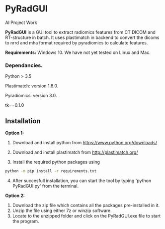 # PyRadGUI
AI Project Work

**PyRadGUI** is a GUI tool to extract radiomics features from CT DICOM and RT-structure in batch. 
It uses plastimatch in backend to convert the dicoms to nrrd and mha format required by pyradiomics to calculate features.

**Requirements:**
Windows 10.
We have not yet tested on Linux and Mac.

### Dependancies.
Python > 3.5

Plastimatch: version 1.8.0.

Pyradiomics: version 3.0.

tk==0.1.0

## Installation

**Option 1:**
1. Download and install python from https://www.python.org/downloads/

2. Download and install plastimatch from http://plastimatch.org/

3. Install the required python packages using

```bash 
python -m pip install -r requirements.txt
```
4. After succesfull installation, you can start the tool by typing 'python PyRadGUI.py' from the terminal.

**Option 2:**
1. Download the zip file which contains all the  packages pre-installed in it.
2. Unzip the file using either 7z or winzip software.
3. Locate to the unzipped folder and click on the PyRadGUI.exe file to start the program.

